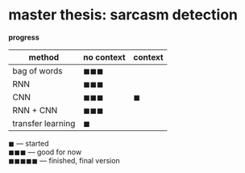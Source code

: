 # master thesis: sarcasm detection

**progress**

|method|no context|context|
|------------|----------|-------|
|bag of words|◼◼◼  | |
|RNN|◼◼◼  | |
|CNN|◼◼◼  |◼     |
|RNN + CNN|◼◼◼  | |
|transfer learning|◼     | |

◼ — started  
◼◼◼ — good for now  
◼◼◼◼◼ — finished, final version
